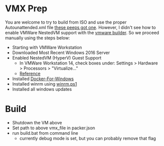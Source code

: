 # VMX Prep
You are welcome to try to build from ISO and use the proper Autounattended.xml file [these peeps got one](https://github.com/rgl/windows-2016-vagrant). However, I didn't see how to enable VMWare NestedVM support with the [vmware builder](https://www.packer.io/docs/builders/vmware-iso.html). So we proceed manually using the steps below:

* Starting with VMWare Workstation
* Downloaded Most Recent Windows 2016 Server
* Enabled NestedVM (HyperV) Guest Support
  * In VMWare Workstation 14, check boxes under: Settings > Hardware > Processors > "Virtualize..."
  * [Reference](https://communities.vmware.com/thread/498837)
* Installed [Docker-For-Windows](https://docs.docker.com/docker-for-windows/install/)
* Installed winrm using [winrm.ps1](winrm.ps1)
* Installed all windows updates

# Build
* Shutdown the VM above
* Set path to above vmx_file in packer.json
* run build.bat from command line
  * currently debug mode is set, but you can probably remove that flag
